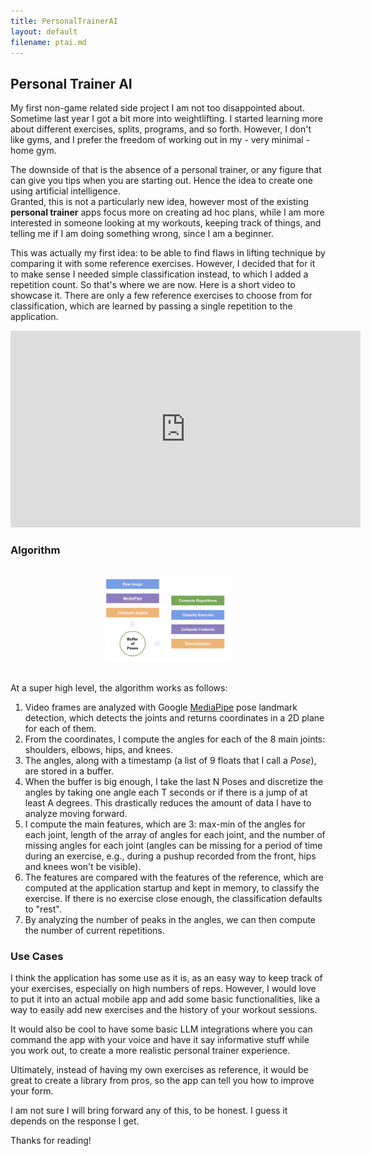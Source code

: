 ```yaml
---
title: PersonalTrainerAI
layout: default
filename: ptai.md
---
```


## Personal Trainer AI
My first non-game related side project I am not too disappointed about.  
Sometime last year I got a bit more into weightlifting. I started learning more about different exercises, splits, programs, and so forth. However, I don't like gyms, and I prefer the freedom of working out in my - very minimal - home gym.  

The downside of that is the absence of a personal trainer, or any figure that can give you tips when you are starting out. Hence the idea to create one using artificial intelligence.  
Granted, this is not a particularly new idea, however most of the existing **personal trainer** apps focus more on creating ad hoc plans, while I am more interested in someone looking at my workouts, keeping track of things, and telling me if I am doing something wrong, since I am a beginner.  

This was actually my first idea: to be able to find flaws in lifting technique by comparing it with some reference exercises. However, I decided that for it to make sense I needed simple classification instead, to which I added a repetition count. So that's where we are now. Here is a short video to showcase it. There are only a few reference exercises to choose from for classification, which are learned by passing a single repetition to the application.

<div style="text-align:center;">
  <iframe width="560" height="315" src="https://youtube.com/shorts/HKvAaPxN0ck?feature=share" frameborder="0" allowfullscreen></iframe>
</div>

### Algorithm
<br>
<div style="text-align:center;">
    <img src="../assets/ptai/ptai_algo.png" alt="Image 3" style="width:40%;">
</div>
<br>

At a super high level, the algorithm works as follows:  
1. Video frames are analyzed with Google [MediaPipe](https://ai.google.dev/edge/mediapipe/solutions/vision/pose_landmarker) pose landmark detection, which detects the joints and returns coordinates in a 2D plane for each of them.  
2. From the coordinates, I compute the angles for each of the 8 main joints: shoulders, elbows, hips, and knees.  
3. The angles, along with a timestamp (a list of 9 floats that I call a *Pose*), are stored in a buffer.  
4. When the buffer is big enough, I take the last N Poses and discretize the angles by taking one angle each T seconds or if there is a jump of at least A degrees. This drastically reduces the amount of data I have to analyze moving forward.  
5. I compute the main features, which are 3: max-min of the angles for each joint, length of the array of angles for each joint, and the number of missing angles for each joint (angles can be missing for a period of time during an exercise, e.g., during a pushup recorded from the front, hips and knees won't be visible).  
6. The features are compared with the features of the reference, which are computed at the application startup and kept in memory, to classify the exercise. If there is no exercise close enough, the classification defaults to "rest".  
7. By analyzing the number of peaks in the angles, we can then compute the number of current repetitions.  

### Use Cases
I think the application has some use as it is, as an easy way to keep track of your exercises, especially on high numbers of reps. However, I would love to put it into an actual mobile app and add some basic functionalities, like a way to easily add new exercises and the history of your workout sessions.  

It would also be cool to have some basic LLM integrations where you can command the app with your voice and have it say informative stuff while you work out, to create a more realistic personal trainer experience.  

Ultimately, instead of having my own exercises as reference, it would be great to create a library from pros, so the app can tell you how to improve your form.  

I am not sure I will bring forward any of this, to be honest. I guess it depends on the response I get.  

Thanks for reading!
